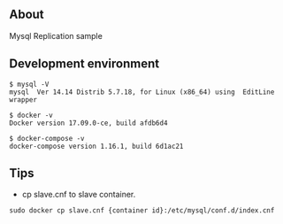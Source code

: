## About
Mysql Replication sample

## Development environment
```
$ mysql -V
mysql  Ver 14.14 Distrib 5.7.18, for Linux (x86_64) using  EditLine wrapper

$ docker -v
Docker version 17.09.0-ce, build afdb6d4

$ docker-compose -v
docker-compose version 1.16.1, build 6d1ac21
```

## Tips
- cp slave.cnf to slave container.
```
sudo docker cp slave.cnf {container id}:/etc/mysql/conf.d/index.cnf
```